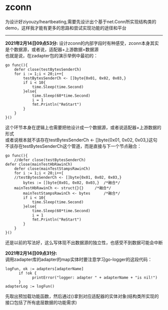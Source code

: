 # zconn
为设计好ziyouzy/heartbeating,需要先设计出个基于net.Conn所实现结构类的demo，这样我才能有更多的思路和尝试实现功能的途径和平台
***

**2021年2月14日09点53分:**
设计zconn的内部字段时有种感受，zconn本身其实是个数据源，或者说，适配器+上游数据=数据源  
也就是说，在zadapter包的演示举例中最初的：

    go func(){
        defer close(testBytesSenderCh)
        for i := 1;i < 20;i++{
            testBytesSenderCh <- []byte{0x01, 0x02, 0x03,}
            if i < 10{
                time.Sleep(time.Second)
            }else{
                time.Sleep(60*time.Second)
                i = 1
                fmt.Println("ReStart")
            }
        }
    }()
    
这个环节本身在逻辑上也需要把他设计成一个数据源，或者说适配器+上游数据的形式  
或者说根本就不该存在testBytesSenderCh <- []byte{0x01, 0x02, 0x03,}这句  
不该存在testBytesSenderCh这个管道，而是直接与下一个节点融合：  

    go func(){
        //defer close(testBytesSenderCh)
	defer close(mainTestHbRawinCh)
        defer close(mainTestStampsRawinCh)
        for i := 1;i < 20;i++{
	    //testBytesSenderCh <- []byte{0x01, 0x02, 0x03,}
            bytes := []byte{0x01, 0x02, 0x03,}  /*融合*/
	    mainTestHbRawinCh <- struct{}{}     /*融合*/
            mainTestStampsRawinCh <- bytes      /*融合*/
            if i < 10{
                time.Sleep(time.Second)
            }else{
                time.Sleep(60*time.Second)
                i = 1
                fmt.Println("ReStart")
            }
        }
    }()

还是以前的写法好，这么写体现不出数据源的独立性，也感受不到数据可能会中断  

**2021年2月14日09点31分:**  
调用zadapter库的adapter的map实体时要注意学习go-logger的这段代码：  

    logFun, ok := adapters[adapterName]
	      if !ok {
		        printError("logger: adapter " + adapterName + "is nil!")
	      }
    adapterLog := logFun()
    
先取出预加载功能函数，然后通过()拿到对应适配器的实体对象(结构类所实现的接口包括了所有底层数据的功能需求)
